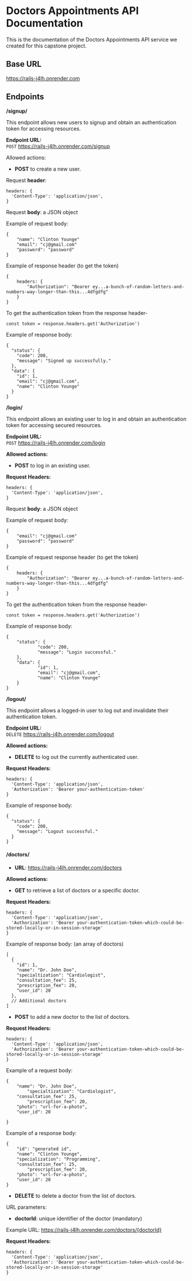 # Doctors Appointments API Documentation

This is the documentation of the Doctors Appointments API service we created for this capstone project.

## **Base URL**
https://rails-j4lh.onrender.com

## **Endpoints**

**/signup/**

This endpoint allows new users to signup and obtain an authentication token for accessing resources.

**Endpoint URL:**  
`POST` https://rails-j4lh.onrender.com/signup

Allowed actions:
- **POST** to create a new user.

Request **header**:

```
headers: {
  'Content-Type': 'application/json',
}
```

Request **body**: a JSON object

Example of request body:
```
{
	"name": "Clinton Younge"
	"email": "cj@gmail.com"
	"password": "password"
}
```

Example of response header (to get the token)
```
{
	headers: {
		"Authorization": "Bearer ey...a-bunch-of-random-letters-and-numbers-way-longer-than-this...4dfgdfg"
	}
}
```

To get the authentication token from the response header-
```
const token = response.headers.get('Authorization')
```

Example of response body:
```
{
  "status": {
    "code": 200,
    "message": "Signed up successfully."
  },
  "data": {
    "id": 1,
    "email": "cj@gmail.com",
    "name": "Clinton Younge"
  }
}
```

**/login/**

This endpoint allows an existing user to log in and obtain an authentication token for accessing secured resources.

**Endpoint URL:**  
`POST` https://rails-j4lh.onrender.com/login

**Allowed actions:**
- **POST** to log in an existing user.

**Request Headers:**

```
headers: {
  'Content-Type': 'application/json',
}
```

Request **body**: a JSON object

Example of request body:
```
{
	"email": "cj@gmail.com"
	"password": "password"
}
```

Example of request response header (to get the token)
```
{
	headers: {
		"Authorization": "Bearer ey...a-bunch-of-random-letters-and-numbers-way-longer-than-this...4dfgdfg"
	}
}
```

To get the authentication token from the response header-
```
const token = response.headers.get('Authorization')
```
Example of response body:
```
{
 	"status": {
    		"code": 200,
    		"message": "Login successful."
  	},
  	"data": {
    		"id": 1,
    		"email": "cj@gmail.com",
    		"name": "Clinton Younge"
  	}
}
```

**/logout/**

This endpoint allows a logged-in user to log out and invalidate their authentication token.

**Endpoint URL:**  
`DELETE` https://rails-j4lh.onrender.com/logout

**Allowed actions:**
- **DELETE** to log out the currently authenticated user.

**Request Headers:**
```
headers: {
  'Content-Type': 'application/json',
  'Authorization': 'Bearer your-authentication-token'
}
```

Example of response body:
```
{
  "status": {
    "code": 200,
    "message": "Logout successful."
  }
}
```

#### **/doctors/**

- **URL**: https://rails-j4lh.onrender.com/doctors

**Allowed actions:**

- **GET** to retrieve a list of doctors or a specific doctor.

**Request Headers:**

```
headers: {
  'Content-Type': 'application/json',
  'Authorization': 'Bearer your-authentication-token-which-could-be-stored-locally-or-in-session-storage'
}
```

Example of response body: (an array of doctors)
```
[
  {
    "id": 1,
    "name": "Dr. John Doe",
    "specialtization": "Cardiologist",
    "consultation_fee": 25,
    "prescription_fee": 20,
    "user_id": 20
  },
  // Additional doctors
]
```

- **POST** to add a new doctor to the list of doctors.

**Request Headers:**

```
headers: {
  'Content-Type': 'application/json',
  'Authorization': 'Bearer your-authentication-token-which-could-be-stored-locally-or-in-session-storage'
}
```

Example of a request body:
```
{
	"name": "Dr. John Doe",
    	"specialtization": "Cardiologist",
	"consultation_fee": 25,
        "prescription_fee": 20,
	"photo": "url-for-a-photo",
	"user_id": 20
	
}
```

Example of a response body:

```
{
	"id": "generated id",
	"name": "Clinton Younge",
	"specialization": "Programming",
	"consultation_fee": 25,
        "prescription_fee": 20,
	"photo": "url-for-a-photo",
	"user_id": 20
}
```

- **DELETE** to delete a doctor from the list of doctors.

URL parameters:

- **doctorId**: unique identifier of the doctor (mandatory)

Example URL: https://rails-j4lh.onrender.com/doctors/{doctorId}

**Request Headers:**

```
headers: {
  'Content-Type': 'application/json',
  'Authorization': 'Bearer your-authentication-token-which-could-be-stored-locally-or-in-session-storage'
}
```